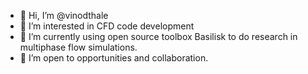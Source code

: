 - 👋 Hi, I’m @vinodthale
- 👀 I’m interested in CFD code development 
- 🌱 I’m currently using  open source toolbox Basilisk  to do research in multiphase flow simulations.
- 💞️ I’m open to opportunities and collaboration.  


<!---
vinodthale/vinodthale is a ✨ special ✨ repository because its `README.md` (this file) appears on your GitHub profile.
You can click the Preview link to take a look at your changes.
--->
